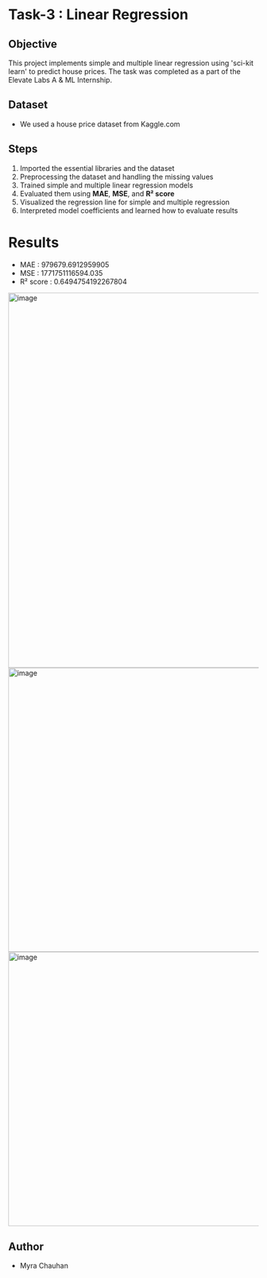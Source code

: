 # Task-3 : Linear Regression

## Objective
This project implements simple and multiple linear regression using 'sci-kit learn' to predict house prices. The task was completed as a part of the Elevate Labs A & ML Internship.

## Dataset
- We used a house price dataset from Kaggle.com

## Steps
1. Imported the essential libraries and the dataset
2. Preprocessing the dataset and handling the missing values
3. Trained simple and multiple linear regression models
4. Evaluated them using **MAE**, **MSE**, and **R² score**
5. Visualized the regression line for simple and multiple regression
6. Interpreted model coefficients and learned how to evaluate results

# Results
- MAE : 979679.6912959905
- MSE : 1771751116594.035
- R² score : 0.6494754192267804

<img width="1825" height="755" alt="image" src="https://github.com/user-attachments/assets/adda9e3d-cdc1-4b79-8bc6-f04c475bce77" />
<img width="717" height="572" alt="image" src="https://github.com/user-attachments/assets/3f5d5ca6-67a7-4388-bfbc-5712d1f94253" />
<img width="715" height="552" alt="image" src="https://github.com/user-attachments/assets/3026c774-5e5f-4400-8bfd-a979bf17906d" />

## Author
- Myra Chauhan
